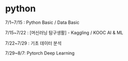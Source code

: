 # python

7/1~7/15 : Python Basic / Data Basic

7/15~7/22 : [머신러닝 탐구생활] - Kaggling / KOOC AI & ML

7/22~7/29 : 기초 데이터 분석

7/29~8/7: Pytorch Deep Learning
